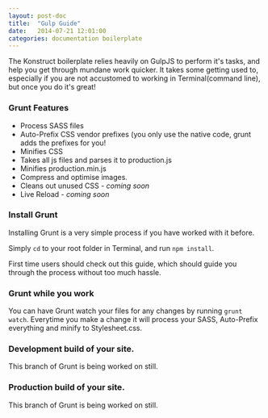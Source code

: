 ```yaml
---
layout: post-doc
title:  "Gulp Guide"
date:   2014-07-21 12:01:00
categories: documentation boilerplate
---
```


The Konstruct boilerplate relies heavily on GulpJS to perform it's tasks, and help you get through mundane work quicker. It takes some getting used to, especially if you are not accustomed to working in Terminal(command line), but once you do it's great!

### Grunt Features

* Process SASS files
* Auto-Prefix CSS vendor prefixes (you only use the native code, grunt adds the prefixes for you!
* Minifies CSS
* Takes all js files and parses it to production.js
* Minifies production.min.js
* Compress and optimise images.
* Cleans out unused CSS - *coming soon*
* Live Reload - *coming soon*


### Install Grunt

Installing Grunt is a very simple process if you have worked with it before.

Simply <code>cd</code> to your root folder in Terminal, and run <code>npm install</code>.

First time users should check out this guide, which should guide you through the process without too much hassle.

### Grunt while you work

You can have Grunt watch your files for any changes by running <code>grunt watch</code>. Everytime you make a change it will process your SASS, Auto-Prefix everything and minify to Stylesheet.css.

### Development build of your site.

This branch of Grunt is being worked on still.

### Production build of your site.

This branch of Grunt is being worked on still.